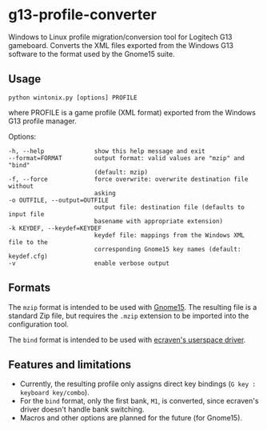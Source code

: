 g13-profile-converter
===========

Windows to Linux profile migration/conversion tool for Logitech G13 gameboard.  Converts
the XML files exported from the Windows G13 software to the format used by the
Gnome15 suite.


Usage
-----

    python wintonix.py [options] PROFILE

where PROFILE is a game profile (XML format) exported from the Windows G13
profile manager.

Options:

    -h, --help              show this help message and exit
    --format=FORMAT         output format: valid values are "mzip" and "bind"
                            (default: mzip)
    -f, --force             force overwrite: overwrite destination file without
                            asking
    -o OUTFILE, --output=OUTFILE
                            output file: destination file (defaults to input file
                            basename with appropriate extension)
    -k KEYDEF, --keydef=KEYDEF
                            keydef file: mappings from the Windows XML file to the
                            corresponding Gnome15 key names (default: keydef.cfg)
    -v                      enable verbose output


Formats
-------
The `mzip` format is intended to be used with [Gnome15](https://projects.russo79.com/projects/gnome15).
The resulting file is a standard Zip file, but requires the `.mzip` extension to be imported into the configuration tool.

The `bind` format is intended to be used with [ecraven's userspace driver](https://github.com/ecraven/g13).

Features and limitations
------------------------
- Currently, the resulting profile only assigns direct key bindings (`G key : keyboard key/combo`).
- For the `bind` format, only the first bank, `M1`, is converted, since ecraven's driver doesn't handle bank switching.
- Macros and other options are planned for the future (for Gnome15).
